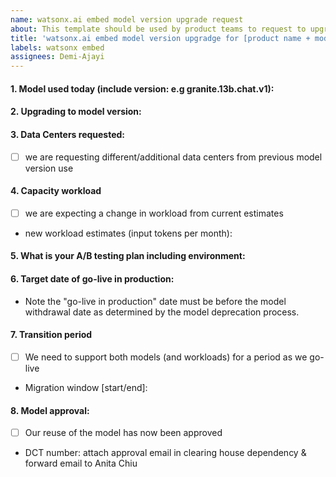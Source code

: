 ```yaml
---
name: watsonx.ai embed model version upgrade request
about: This template should be used by product teams to request to upgrade to a newer version of a model hosted on watsonx.ai 
title: 'watsonx.ai embed model version upgradge for [product name + model version]'
labels: watsonx embed
assignees: Demi-Ajayi 
---
```


#### 1. Model used today (include version: e.g granite.13b.chat.v1):

#### 2. Upgrading to model version:  

#### 3. Data Centers requested:

- [ ] we are requesting different/additional data centers from previous model version use

#### 4. Capacity workload

- [ ] we are expecting a change in workload from current estimates
- new workload estimates (input tokens per month):

#### 5. What is your A/B testing plan including environment:

#### 6. Target date of go-live in production:

- Note the "go-live in production" date must be before the model  withdrawal date as determined by the model deprecation process.

#### 7. Transition period

- [ ] We need to support both models (and workloads) for a period as we go-live
- Migration window [start/end]:

#### 8. Model approval:
- [ ] Our reuse of the model has now been approved
- DCT number: 
attach approval email in clearing house dependency & forward email to Anita Chiu
